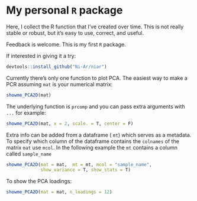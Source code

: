 # My personal `R` package

Here, I collect the R function that I’ve created over time. This is not really stable or robust, but it’s easy to use, correct, and useful.

Feedback is welcome. This is my first `R` package.

If interested in giving it a try:

```R
devtools::install_github("Ni-Ar/niar")
```

Currently there’s only one function to plot PCA. The easiest way to make a PCR assuming `mat` is your numerical matrix:

```R
showme_PCA2D(mat)
```

The underlying function is `prcomp` and you can pass extra arguments with `...` for example:

```R
showme_PCA2D(mat, x = 2, scale. = T, center = F)
```

Extra info can be added from a dataframe  ( `mt`) which serves as a metadata. To specify which column of the dataframe contains the `colnames` of the matrix `mat` use `mcol`. In the following example the `mt` contains a column called `sample_name`

```R
showme_PCA2D(mat = mat,  mt = mt, mcol = "sample_name",
             show_variance = T, show_stats = T)
```

To show the PCA loadings:

```R
showme_PCA2D(mat = mat, n_loadings = 12)
```

